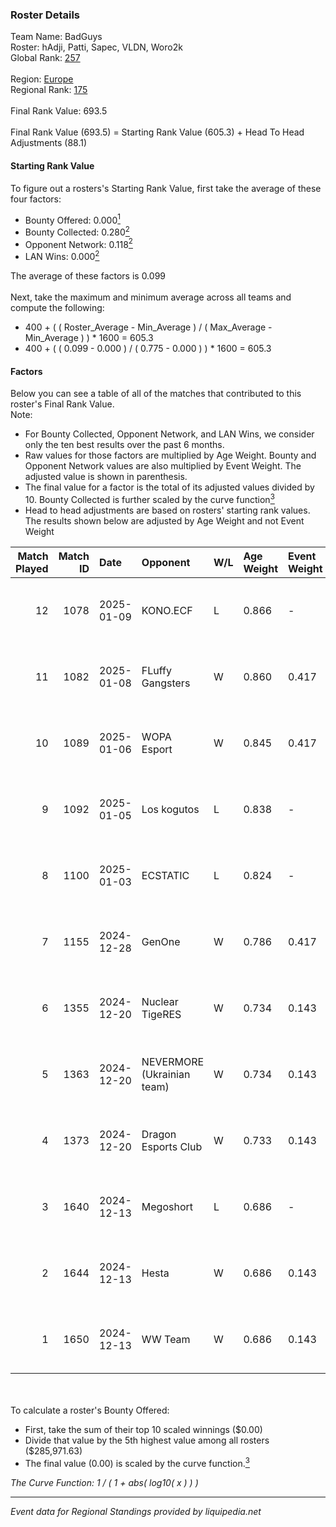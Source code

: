### Roster Details<br />
Team Name: BadGuys<br />
Roster: hAdji, Patti, Sapec, VLDN, Woro2k<br />
Global Rank: [257](../../standings_global_2025_02_28.md)<br />
<br />
Region: [Europe]( ../../standings_europe_2025_02_28.md)<br />
Regional Rank: [175]( ../../standings_europe_2025_02_28.md)<br />
<br />
Final Rank Value:  693.5<br />
<br />
Final Rank Value (693.5) = Starting Rank Value (605.3) + Head To Head Adjustments (88.1)<br />

#### Starting Rank Value<br />
To figure out a rosters's Starting Rank Value, first take the average of these four factors:<br />
- Bounty Offered: 0.000[<sup>1</sup>](#table2)
- Bounty Collected: 0.280[<sup>2</sup>](#table1)
- Opponent Network: 0.118[<sup>2</sup>](#table1)
- LAN Wins: 0.000[<sup>2</sup>](#table1)

The average of these factors is 0.099<br />
<br />
Next, take the maximum and minimum average across all teams and compute the following:<br />
- 400 + ( ( Roster_Average - Min_Average ) / ( Max_Average - Min_Average ) ) * 1600 = 605.3
- 400 + ( ( 0.099 - 0.000 ) / ( 0.775 - 0.000 ) ) * 1600 = 605.3


#### Factors<br />
Below you can see a table of all of the matches that contributed to this roster's Final Rank Value.<br />
Note:<br />

- For Bounty Collected, Opponent Network, and LAN Wins, we consider only the ten best results over the past 6 months.
- Raw values for those factors are multiplied by Age Weight. Bounty and Opponent Network values are also multiplied by Event Weight. The adjusted value is shown in parenthesis.
- The final value for a factor is the total of its adjusted values divided by 10. Bounty Collected is further scaled by the curve function[<sup>3</sup>](#curveFunction)
- Head to head adjustments are based on rosters' starting rank values. The results shown below are adjusted by Age Weight and not Event Weight
<span id="table1"></span><br />


| Match Played | Match ID | Date       | Opponent                   | W/L | Age Weight | Event Weight | Bounty Collected | Opponent Network | LAN Wins  | H2H Adj. | Roster                            |
| -: | -: | :- | :- | :- | :- | :- | :- | :- | :- | -: | :- |
|           12 |     1078 | 2025-01-09 | KONO.ECF                   | L   | 0.866      | -            | -                | -                | -         |   -15.62 | hAdji, Patti, Sapec, VLDN, Woro2k |
|           11 |     1082 | 2025-01-08 | FLuffy Gangsters           | W   | 0.860      | 0.417        | 0.017 (0.006)    | 1.000 (0.358)    | 0 (0.000) |    19.41 | hAdji, Patti, Sapec, VLDN, Woro2k |
|           10 |     1089 | 2025-01-06 | WOPA Esport                | W   | 0.845      | 0.417        | 0.037 (0.013)    | 0.845 (0.298)    | 0 (0.000) |    18.97 | hAdji, Patti, Sapec, VLDN, Woro2k |
|            9 |     1092 | 2025-01-05 | Los kogutos                | L   | 0.838      | -            | -                | -                | -         |    -5.62 | hAdji, Patti, Sapec, VLDN, Woro2k |
|            8 |     1100 | 2025-01-03 | ECSTATIC                   | L   | 0.824      | -            | -                | -                | -         |    -4.15 | hAdji, Patti, Sapec, VLDN, Woro2k |
|            7 |     1155 | 2024-12-28 | GenOne                     | W   | 0.786      | 0.417        | 0.015 (0.005)    | 0.839 (0.275)    | 0 (0.000) |    18.04 | hAdji, Patti, Sapec, VLDN, Woro2k |
|            6 |     1355 | 2024-12-20 | Nuclear TigeRES            | W   | 0.734      | 0.143        | 0.005 (0.001)    | 0.531 (0.056)    | 0 (0.000) |    16.26 | hAdji, Kvem, Patti, VLDN, Woro2k  |
|            5 |     1363 | 2024-12-20 | NEVERMORE (Ukrainian team) | W   | 0.734      | 0.143        | 0.012 (0.001)    | 0.977 (0.102)    | 0 (0.000) |    17.67 | hAdji, Kvem, Patti, VLDN, Woro2k  |
|            4 |     1373 | 2024-12-20 | Dragon Esports Club        | W   | 0.733      | 0.143        | 0.008 (0.001)    | 0.336 (0.035)    | 0 (0.000) |    14.03 | hAdji, Kvem, Patti, VLDN, Woro2k  |
|            3 |     1640 | 2024-12-13 | Megoshort                  | L   | 0.686      | -            | -                | -                | -         |   -13.21 | hAdji, Kvem, Sapec, Topa, Woro2k  |
|            2 |     1644 | 2024-12-13 | Hesta                      | W   | 0.686      | 0.143        | 0.003 (0.000)    | 0.502 (0.049)    | 0 (0.000) |    14.46 | hAdji, Kvem, Sapec, Topa, Woro2k  |
|            1 |     1650 | 2024-12-13 | WW Team                    | W   | 0.686      | 0.143        | 0.000 (0.000)    | 0.031 (0.003)    | 0 (0.000) |     7.86 | hAdji, Kvem, Sapec, Topa, Woro2k  |

<br />
<span id="table2"></span><br />
To calculate a roster's Bounty Offered:<br />

- First, take the sum of their top 10 scaled winnings ($0.00)
- Divide that value by the 5th highest value among all rosters ($285,971.63)
- The final value (0.00) is scaled by the curve function.[<sup>3</sup>](#curveFunction)

<span id="curveFunction"></span>_The Curve Function: 1 / ( 1 + abs( log10( x ) ) )_<br />

---
_Event data for Regional Standings provided by liquipedia.net_<br />
